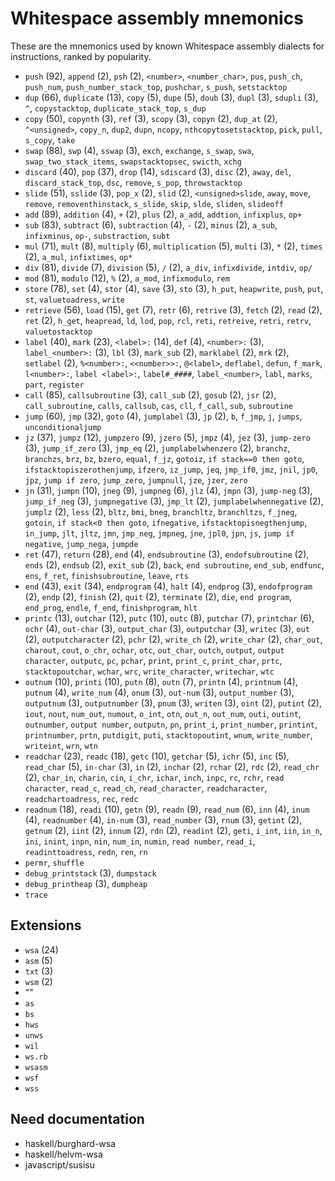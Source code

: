 # Whitespace assembly mnemonics

<!-- Generated by tools/generate_assembly.jq; DO NOT EDIT. -->

These are the mnemonics used by known Whitespace assembly dialects for
instructions, ranked by popularity.

- `push` (92), `append` (2), `psh` (2), `<number>`, `<number_char>`, `pus`, `push_ch`, `push_num`, `push_number_stack_top`, `pushchar`, `s_push`, `setstacktop`
- `dup` (66), `duplicate` (13), `copy` (5), `dupe` (5), `doub` (3), `dupl` (3), `sdupli` (3), `^`, `copystacktop`, `duplicate_stack_top`, `s_dup`
- `copy` (50), `copynth` (3), `ref` (3), `scopy` (3), `copyn` (2), `dup_at` (2), `^<unsigned>`, `copy_n`, `dup2`, `dupn`, `ncopy`, `nthcopytosetstacktop`, `pick`, `pull`, `s_copy`, `take`
- `swap` (88), `swp` (4), `sswap` (3), `exch`, `exchange`, `s_swap`, `swa`, `swap_two_stack_items`, `swapstacktopsec`, `swicth`, `xchg`
- `discard` (40), `pop` (37), `drop` (14), `sdiscard` (3), `disc` (2), `away`, `del`, `discard_stack_top`, `dsc`, `remove`, `s_pop`, `throwstacktop`
- `slide` (51), `sslide` (3), `pop_x` (2), `slid` (2), `<unsigned>slide`, `away`, `move`, `remove`, `removenthinstack`, `s_slide`, `skip`, `slde`, `sliden`, `slideoff`
- `add` (89), `addition` (4), `+` (2), `plus` (2), `a_add`, `addtion`, `infixplus`, `op+`
- `sub` (83), `subtract` (6), `subtraction` (4), `-` (2), `minus` (2), `a_sub`, `infixminus`, `op-`, `substraction`, `subt`
- `mul` (71), `mult` (8), `multiply` (6), `multiplication` (5), `multi` (3), `*` (2), `times` (2), `a_mul`, `infixtimes`, `op*`
- `div` (81), `divide` (7), `division` (5), `/` (2), `a_div`, `infixdivide`, `intdiv`, `op/`
- `mod` (81), `modulo` (12), `%` (2), `a_mod`, `infixmodulo`, `rem`
- `store` (78), `set` (4), `stor` (4), `save` (3), `sto` (3), `h_put`, `heapwrite`, `push`, `put`, `st`, `valuetoadress`, `write`
- `retrieve` (56), `load` (15), `get` (7), `retr` (6), `retrive` (3), `fetch` (2), `read` (2), `ret` (2), `h_get`, `heapread`, `ld`, `lod`, `pop`, `rcl`, `reti`, `retreive`, `retri`, `retrv`, `valuetostacktop`
- `label` (40), `mark` (23), `<label>:` (14), `def` (4), `<number>:` (3), `label_<number>:` (3), `lbl` (3), `mark_sub` (2), `marklabel` (2), `mrk` (2), `setlabel` (2), `%<number>:`, `<<number>>:`, `@<label>`, `deflabel`, `defun`, `f_mark`, `l<number>:`, `label <label>:`, `label#_####`, `label_<number>`, `labl`, `marks`, `part`, `register`
- `call` (85), `callsubroutine` (3), `call_sub` (2), `gosub` (2), `jsr` (2), `call_subroutine`, `calls`, `callsub`, `cas`, `cll`, `f_call`, `sub`, `subroutine`
- `jump` (60), `jmp` (32), `goto` (4), `jumplabel` (3), `jp` (2), `b`, `f_jmp`, `j`, `jumps`, `unconditionaljump`
- `jz` (37), `jumpz` (12), `jumpzero` (9), `jzero` (5), `jmpz` (4), `jez` (3), `jump-zero` (3), `jump_if_zero` (3), `jmp_eq` (2), `jumplabelwhenzero` (2), `branchz`, `branchzs`, `brz`, `bz`, `bzero`, `equal`, `f_jz`, `gotoiz`, `if stack==0 then goto`, `ifstacktopiszerothenjump`, `ifzero`, `iz_jump`, `jeq`, `jmp_if0`, `jmz`, `jnil`, `jp0`, `jpz`, `jump if zero`, `jump_zero`, `jumpnull`, `jze`, `jzer`, `zero`
- `jn` (31), `jumpn` (10), `jneg` (9), `jumpneg` (6), `jlz` (4), `jmpn` (3), `jump-neg` (3), `jump_if_neg` (3), `jumpnegative` (3), `jmp_lt` (2), `jumplabelwhennegative` (2), `jumplz` (2), `less` (2), `bltz`, `bmi`, `bneg`, `branchltz`, `branchltzs`, `f_jneg`, `gotoin`, `if stack<0 then goto`, `ifnegative`, `ifstacktopisnegthenjump`, `in_jump`, `jlt`, `jltz`, `jmn`, `jmp_neg`, `jmpneg`, `jne`, `jpl0`, `jpn`, `js`, `jump if negative`, `jump_nega`, `jumpde`
- `ret` (47), `return` (28), `end` (4), `endsubroutine` (3), `endofsubroutine` (2), `ends` (2), `endsub` (2), `exit_sub` (2), `back`, `end subroutine`, `end_sub`, `endfunc`, `ens`, `f_ret`, `finishsubroutine`, `leave`, `rts`
- `end` (43), `exit` (34), `endprogram` (4), `halt` (4), `endprog` (3), `endofprogram` (2), `endp` (2), `finish` (2), `quit` (2), `terminate` (2), `die`, `end program`, `end_prog`, `endle`, `f_end`, `finishprogram`, `hlt`
- `printc` (13), `outchar` (12), `putc` (10), `outc` (8), `putchar` (7), `printchar` (6), `ochr` (4), `out-char` (3), `output_char` (3), `outputchar` (3), `writec` (3), `out` (2), `outputcharacter` (2), `pchr` (2), `write_ch` (2), `write_char` (2), `char_out`, `charout`, `cout`, `o_chr`, `ochar`, `otc`, `out_char`, `outch`, `output`, `output character`, `outputc`, `pc`, `pchar`, `print`, `print_c`, `print_char`, `prtc`, `stacktopoutchar`, `wchar`, `wrc`, `write_character`, `writechar`, `wtc`
- `outnum` (10), `printi` (10), `putn` (8), `outn` (7), `printn` (4), `printnum` (4), `putnum` (4), `write_num` (4), `onum` (3), `out-num` (3), `output_number` (3), `outputnum` (3), `outputnumber` (3), `pnum` (3), `writen` (3), `oint` (2), `putint` (2), `iout`, `nout`, `num_out`, `numout`, `o_int`, `otn`, `out_n`, `out_num`, `outi`, `outint`, `outnumber`, `output number`, `outputn`, `pn`, `print_i`, `print_number`, `printint`, `printnumber`, `prtn`, `putdigit`, `puti`, `stacktopoutint`, `wnum`, `write_number`, `writeint`, `wrn`, `wtn`
- `readchar` (23), `readc` (18), `getc` (10), `getchar` (5), `ichr` (5), `inc` (5), `read_char` (5), `in-char` (3), `in` (2), `inchar` (2), `rchar` (2), `rdc` (2), `read_chr` (2), `char_in`, `charin`, `cin`, `i_chr`, `ichar`, `inch`, `inpc`, `rc`, `rchr`, `read character`, `read_c`, `read_ch`, `read_character`, `readcharacter`, `readchartoadress`, `rec`, `redc`
- `readnum` (18), `readi` (10), `getn` (9), `readn` (9), `read_num` (6), `inn` (4), `inum` (4), `readnumber` (4), `in-num` (3), `read_number` (3), `rnum` (3), `getint` (2), `getnum` (2), `iint` (2), `innum` (2), `rdn` (2), `readint` (2), `geti`, `i_int`, `iin`, `in_n`, `ini`, `inint`, `inpn`, `nin`, `num_in`, `numin`, `read number`, `read_i`, `readinttoadress`, `redn`, `ren`, `rn`
- `permr`, `shuffle`
- `debug_printstack` (3), `dumpstack`
- `debug_printheap` (3), `dumpheap`
- `trace`

## Extensions

- `wsa` (24)
- `asm` (5)
- `txt` (3)
- `wsm` (2)
- ""
- `as`
- `bs`
- `hws`
- `unws`
- `wil`
- `ws.rb`
- `wsasm`
- `wsf`
- `wss`

## Need documentation

- haskell/burghard-wsa
- haskell/helvm-wsa
- javascript/susisu

